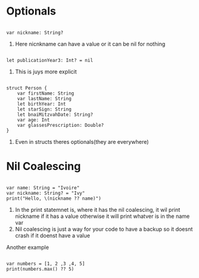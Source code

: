 # Optionals

```

var nickname: String?

```

1. Here nicnkname can have a value or it can be nil for nothing

```

let publicationYear3: Int? = nil

```

1. This is juys more explicit 

```

struct Person {
    var firstName: String
    var lastName: String
    let birthYear: Int
    let starSign: String
    let bnaiMitzvahDate: String?
    var age: Int
    var glassesPrescription: Double?
}

```
1. Even in structs theres optionals(they are everywhere)

# Nil Coalescing

```

var name: String = "Ivoire"
var nickname: String? = "Ivy"
print("Hello, \(nickname ?? name)")

```
1. In the print statemnet is, where it has the nil coalescing, it wil print nickname if it has a value otherwise it will print whatver is in the name var
2. Nil coalescing is just a way for your code to have a backup so it doesnt crash if it doenst have a value

Another example

```

var numbers = [1, 2 ,3 ,4, 5]
print(numbers.max() ?? 5)

```
